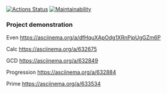 [![Actions Status](https://github.com/wavecloudzzz/java-project-61/actions/workflows/hexlet-check.yml/badge.svg)](https://github.com/wavecloudzzz/java-project-61/actions)
[![Maintainability](https://api.codeclimate.com/v1/badges/8dec38db45fe0845fce4/maintainability)](https://codeclimate.com/github/wavecloudzzz/java-project-61/maintainability)

### Project demonstration
Even
https://asciinema.org/a/dfHquXApOdg1XRnPjpUgGZm6P

Calc
https://asciinema.org/a/632675

GCD
https://asciinema.org/a/632849

Progression
https://asciinema.org/a/632884

Prime
https://asciinema.org/a/633534
